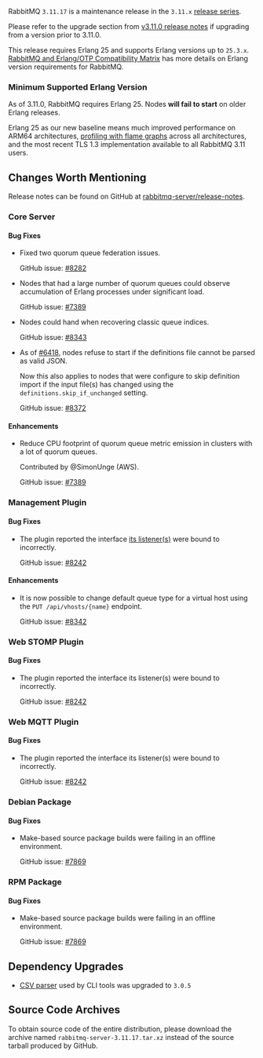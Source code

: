 RabbitMQ `3.11.17` is a maintenance release in the `3.11.x` [release series](https://www.rabbitmq.com/versions.html).

Please refer to the upgrade section from [v3.11.0 release notes](https://github.com/rabbitmq/rabbitmq-server/releases/tag/v3.11.0)
if upgrading from a version prior to 3.11.0.

This release requires Erlang 25 and supports Erlang versions up to `25.3.x`.
[RabbitMQ and Erlang/OTP Compatibility Matrix](https://www.rabbitmq.com/which-erlang.html) has more details on
Erlang version requirements for RabbitMQ.


### Minimum Supported Erlang Version

As of 3.11.0, RabbitMQ requires Erlang 25. Nodes **will fail to start** on older Erlang releases.

Erlang 25 as our new baseline means much improved performance on ARM64 architectures, [profiling with flame graphs](https://blog.rabbitmq.com/posts/2022/05/flame-graphs/)
across all architectures, and the most recent TLS 1.3 implementation available to all RabbitMQ 3.11 users.


## Changes Worth Mentioning

Release notes can be found on GitHub at [rabbitmq-server/release-notes](https://github.com/rabbitmq/rabbitmq-server/tree/v3.11.x/release-notes).

### Core Server

#### Bug Fixes

 * Fixed two quorum queue federation issues.

   GitHub issue: [#8282](https://github.com/rabbitmq/rabbitmq-server/pull/8282)

 * Nodes that had a large number of quorum queues could observe accumulation of Erlang processes
   under significant load.

   GitHub issue: [#7389](https://github.com/rabbitmq/rabbitmq-server/issues/7389)

 * Nodes could hand when recovering classic queue indices.

   GitHub issue: [#8343](https://github.com/rabbitmq/rabbitmq-server/pull/8343)

 * As of [#6418](https://github.com/rabbitmq/rabbitmq-server/pull/6418), nodes refuse
   to start if the definitions file cannot be parsed as valid JSON.

   Now this also applies to nodes that were configure to skip definition import if the input file(s) has changed
   using the `definitions.skip_if_unchanged` setting.

   GitHub issue: [#8372](https://github.com/rabbitmq/rabbitmq-server/issues/8372)

#### Enhancements

 * Reduce CPU footprint of quorum queue metric emission in clusters with a lot of quorum queues.

   Contributed by @SimonUnge (AWS).

   GitHub issue: [#7389](https://github.com/rabbitmq/rabbitmq-server/issues/7389)


### Management Plugin

#### Bug Fixes

 * The plugin reported the interface [its listener(s)](https://rabbitmq.com/management.html#single-listener-port) were bound to incorrectly.

   GitHub issue: [#8242](https://github.com/rabbitmq/rabbitmq-server/issues/8242)

#### Enhancements

 * It is now possible to change default queue type for a virtual host using the
   `PUT /api/vhosts/{name}` endpoint.

   GitHub issue: [#8342](https://github.com/rabbitmq/rabbitmq-server/pull/8342)


### Web STOMP Plugin

#### Bug Fixes

 * The plugin reported the interface its listener(s) were bound to incorrectly.

   GitHub issue: [#8242](https://github.com/rabbitmq/rabbitmq-server/issues/8242)


### Web MQTT Plugin

#### Bug Fixes

 * The plugin reported the interface its listener(s) were bound to incorrectly.

   GitHub issue: [#8242](https://github.com/rabbitmq/rabbitmq-server/issues/8242)


### Debian Package

#### Bug Fixes

 * Make-based source package builds were failing in an offline environment.

   GitHub issue: [#7869](https://github.com/rabbitmq/rabbitmq-server/issues/7869)


### RPM Package

#### Bug Fixes

 * Make-based source package builds were failing in an offline environment.

   GitHub issue: [#7869](https://github.com/rabbitmq/rabbitmq-server/issues/7869)


## Dependency Upgrades

 * [CSV parser](https://github.com/beatrichartz/csv) used by CLI tools was upgraded to `3.0.5`


## Source Code Archives

To obtain source code of the entire distribution, please download the archive named `rabbitmq-server-3.11.17.tar.xz`
instead of the source tarball produced by GitHub.

